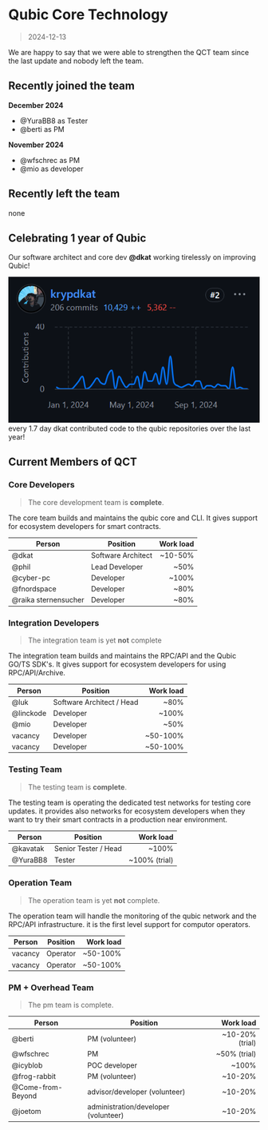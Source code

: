 # Qubic Core Technology
> 2024-12-13

We are happy to say that we were able to strengthen the QCT team since the last update and nobody left the team.

## Recently joined the team

**December 2024**
- @YuraBB8 as Tester
- @berti as PM

**November 2024**
- @wfschrec as PM
- @mio as developer

## Recently left the team
none

## Celebrating 1 year of Qubic
Our software architect and core dev **@dkat** working tirelessly on improving Qubic!

![contributions of dkat in the last 12 months](2024-12-13-commits-krypdkat.png)
every 1.7 day dkat contributed code to the qubic repositories over the last year!

## Current Members of QCT

### Core Developers
> The core development team is **complete**.

The core team builds and maintains the qubic core and CLI.
It gives support for ecosystem developers for smart contracts.

| Person   |      Position      |  Work load |
|----------|-------------|------:| 
| @dkat |  Software Architect |   ~10-50% |
| @phil |    Lead Developer   |   ~50% |
| @cyber-pc | Developer |    ~100% |
| @fnordspace | Developer |    ~80% |
| @raika sternensucher | Developer |    ~80% |


### Integration Developers
> The integration team is yet **not** complete

The integration team builds and maintains the RPC/API and the Qubic GO/TS SDK's. It gives support for ecosystem developers for using RPC/API/Archive.

| Person   |      Position      |  Work load |
|----------|-------------|------:|
| @luk |  Software Architect / Head |   ~80% |
| @linckode |    Developer   |   ~100% |
| @mio | Developer |    ~50% |
| vacancy | Developer |    ~50-100% |
| vacancy | Developer |    ~50-100% |

### Testing Team
> The testing team is **complete**.

The testing team is operating the dedicated test networks for testing core updates. it provides also networks for ecosystem developers when they want to try their smart contracts in a production near environment.

| Person   |      Position      |  Work load |
|----------|-------------|------:|
| @kavatak |  Senior Tester / Head |   ~100% |
| @YuraBB8 |    Tester   |   ~100% (trial) |


### Operation Team
> The operation team is yet **not** complete.

The operation team will handle the monitoring of the qubic network and the RPC/API infrastructure. it is the first level support for computor operators.

| Person   |      Position      |  Work load |
|----------|-------------|------:|
| vacancy |  Operator |   ~50-100% |
| vacancy |    Operator   |   ~50-100% |

### PM + Overhead Team
> The pm team is complete.

| Person   |      Position      |  Work load |
|----------|-------------|------:|
| @berti |  PM (volunteer) |   ~10-20% (trial) |
| @wfschrec |    PM   |   ~50% (trial) |
| @icyblob |    POC developer   |   ~100% |
| @frog-rabbit |    PM (volunteer)   |   ~10-20% |
| @Come-from-Beyond |    advisor/developer (volunteer)   |   ~10-20% |
| @joetom |    administration/developer (volunteer)   |   ~10-20% |

